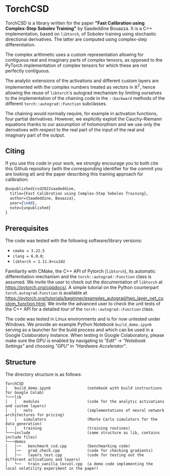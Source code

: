 # TorchCSD

TorchCSD is a library written for the paper **"Fast Calibration using Complex-Step Sobolev Training"** by Saadeddine Bouazza. It is a C++ implementation, based on `libtorch`, of Sobolev training using stochastic directional derivatives. The latter are computed using complex-step differentiation.

The complex arithmetic uses a custom representation allowing for contiguous real and imaginary parts of complex tensors, as opposed to the PyTorch implementation of complex tensors for which these are not perfectly contiguous.

The analytic extensions of the activations and different custom layers are implemented with the complex numbers treated as vectors in $\mathbb{R}^2$, hence allowing the reuse of `libtorch`'s autograd mechanism by limiting ourselves to the implementation of the chaining code in the `::backward` methods of the different `torch::autograd::Function` subclasses.

The chaining would normally require, for example in activation functions, four partial derivatives. However, we explicitly exploit the Cauchy-Riemann equations thanks to our assumption of holomorphism and we use only the derivatives with respect to the real part of the input of the real and imaginary part of the output.

## Citing
If you use this code in your work, we strongly encourage you to both cite this Github repository (with the corresponding identifier for the commit you are looking at) and the paper describing this training approach for calibration:
```latex
@unpublished{csd2022saadeddine,
  title={Fast Calibration using Complex-Step Sobolev Training},
  author={Saadeddine, Bouazza},
  year={\ndd},
  note={unpublished}
}
```

## Prerequisites
The code was tested with the following software/library versions:
* `cmake = 3.22.5`
* `clang = 6.0.0`;
* `libtorch = 1.11.0+cu102`

Familiarity with CMake, the C++ API of Pytorch (`libtorch`), its automatic differentiation mechanism and the `torch::autograd::Function` class is assumed. We invite the user to check out the documentation of `libtorch` at https://pytorch.org/cppdocs/. A simple tutorial on the Python counterpart `torch.autograd.Function` is available at https://pytorch.org/tutorials/beginner/examples_autograd/two_layer_net_custom_function.html. We invite the advanced user to check the unit tests of the C++ API for a detailed _tour_ of the `torch::autograd::Function` class.

The code was tested in Linux environments and is for now untested under Windows. We provide an example Python Notebook `build_demo.ipynb` serving as a launcher for the build process and which can be used in a Google Colaboratory instance. When testing in Google Colaboratory, please make sure the GPU is enabled by navigating to *"Edit"* -> *"Notebook Settings"* and choosing *"GPU"* in *"Hardware Accelerator"*.

## Structure

The directory structure is as follows:
```
TorchCSD
│   build_demo.ipynb                (notebook with build instructions for Google Colab)
└───lib
│   │   modules                     (code for the analytic activations and custom layers)
│   │   nets                        (implementations of neural network architectures for pricing)
│   │   simulators                  (Monte Carlo simulators for the data generation)
│   │   training                    (training routines)
└───include                         (same structure as lib, contains include files)
└───demos
│   │──   benchmark_csd.cpp         (benchmarking code)
│   │──   grad_check.cpp            (code for checking gradients)
│   │──   layers_test.cpp           (code for testing out the different activations and layers)
│   └──   train_vanilla_locvol.cpp  (a demo code implementing the local volatility experiment in the paper)
```
